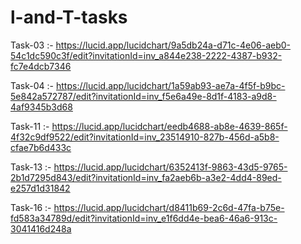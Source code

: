# l-and-T-tasks

Task-03 :-   https://lucid.app/lucidchart/9a5db24a-d71c-4e06-aeb0-54c1dc590c3f/edit?invitationId=inv_a844e238-2222-4387-b932-fc7e4dcb7346

Task-04 :-   https://lucid.app/lucidchart/1a59ab93-ae7a-4f5f-b9bc-5e842a572787/edit?invitationId=inv_f5e6a49e-8d1f-4183-a9d8-4af9345b3d68

Task-11 :-   https://lucid.app/lucidchart/eedb4688-ab8e-4639-865f-4f32c9df9522/edit?invitationId=inv_23514910-827b-456d-a5b8-cfae7b6d433c

Task-13 :-   https://lucid.app/lucidchart/6352413f-9863-43d5-9765-2b1d7295d843/edit?invitationId=inv_fa2aeb6b-a3e2-4dd4-89ed-e257d1d31842

Task-16 :-   https://lucid.app/lucidchart/d8411b69-2c6d-47fa-b75e-fd583a34789d/edit?invitationId=inv_e1f6dd4e-bea6-46a6-913c-3041416d248a
